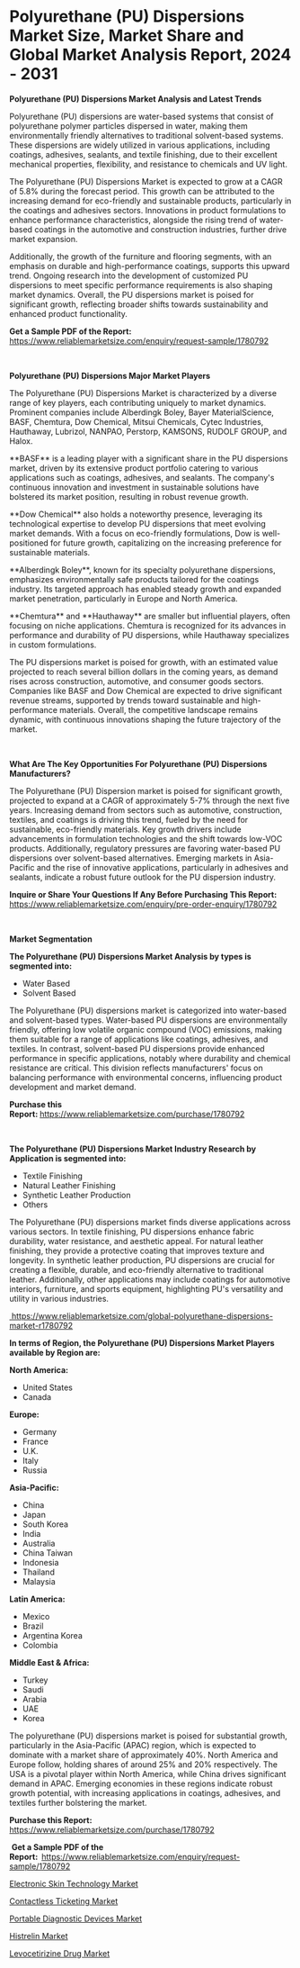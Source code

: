 <p><h1>Polyurethane (PU) Dispersions Market Size, Market Share and Global Market Analysis Report, 2024 - 2031</h1></p><p><strong>Polyurethane (PU) Dispersions Market Analysis and Latest Trends</strong></p>
<p><p>Polyurethane (PU) dispersions are water-based systems that consist of polyurethane polymer particles dispersed in water, making them environmentally friendly alternatives to traditional solvent-based systems. These dispersions are widely utilized in various applications, including coatings, adhesives, sealants, and textile finishing, due to their excellent mechanical properties, flexibility, and resistance to chemicals and UV light. </p><p>The Polyurethane (PU) Dispersions Market is expected to grow at a CAGR of 5.8% during the forecast period. This growth can be attributed to the increasing demand for eco-friendly and sustainable products, particularly in the coatings and adhesives sectors. Innovations in product formulations to enhance performance characteristics, alongside the rising trend of water-based coatings in the automotive and construction industries, further drive market expansion. </p><p>Additionally, the growth of the furniture and flooring segments, with an emphasis on durable and high-performance coatings, supports this upward trend. Ongoing research into the development of customized PU dispersions to meet specific performance requirements is also shaping market dynamics. Overall, the PU dispersions market is poised for significant growth, reflecting broader shifts towards sustainability and enhanced product functionality.</p></p>
<p><strong>Get a Sample PDF of the Report:&nbsp;</strong> <a href="https://www.reliablemarketsize.com/enquiry/request-sample/1780792?utm_campaign=1897&utm_medium=2&utm_source=Github&utm_content=ia&utm_term=20122024&utm_id=polyurethane-pu-dispersions">https://www.reliablemarketsize.com/enquiry/request-sample/1780792</a></p>
<p>&nbsp;</p>
<p><strong>Polyurethane (PU) Dispersions Major Market Players</strong></p>
<p><p>The Polyurethane (PU) Dispersions Market is characterized by a diverse range of key players, each contributing uniquely to market dynamics. Prominent companies include Alberdingk Boley, Bayer MaterialScience, BASF, Chemtura, Dow Chemical, Mitsui Chemicals, Cytec Industries, Hauthaway, Lubrizol, NANPAO, Perstorp, KAMSONS, RUDOLF GROUP, and Halox.</p><p>**BASF** is a leading player with a significant share in the PU dispersions market, driven by its extensive product portfolio catering to various applications such as coatings, adhesives, and sealants. The company's continuous innovation and investment in sustainable solutions have bolstered its market position, resulting in robust revenue growth.</p><p>**Dow Chemical** also holds a noteworthy presence, leveraging its technological expertise to develop PU dispersions that meet evolving market demands. With a focus on eco-friendly formulations, Dow is well-positioned for future growth, capitalizing on the increasing preference for sustainable materials.</p><p>**Alberdingk Boley**, known for its specialty polyurethane dispersions, emphasizes environmentally safe products tailored for the coatings industry. Its targeted approach has enabled steady growth and expanded market penetration, particularly in Europe and North America.</p><p>**Chemtura** and **Hauthaway** are smaller but influential players, often focusing on niche applications. Chemtura is recognized for its advances in performance and durability of PU dispersions, while Hauthaway specializes in custom formulations.</p><p>The PU dispersions market is poised for growth, with an estimated value projected to reach several billion dollars in the coming years, as demand rises across construction, automotive, and consumer goods sectors. Companies like BASF and Dow Chemical are expected to drive significant revenue streams, supported by trends toward sustainable and high-performance materials. Overall, the competitive landscape remains dynamic, with continuous innovations shaping the future trajectory of the market.</p></p>
<p>&nbsp;</p>
<p><strong>What Are The Key Opportunities For Polyurethane (PU) Dispersions Manufacturers?</strong></p>
<p><p>The Polyurethane (PU) Dispersion market is poised for significant growth, projected to expand at a CAGR of approximately 5-7% through the next five years. Increasing demand from sectors such as automotive, construction, textiles, and coatings is driving this trend, fueled by the need for sustainable, eco-friendly materials. Key growth drivers include advancements in formulation technologies and the shift towards low-VOC products. Additionally, regulatory pressures are favoring water-based PU dispersions over solvent-based alternatives. Emerging markets in Asia-Pacific and the rise of innovative applications, particularly in adhesives and sealants, indicate a robust future outlook for the PU dispersion industry.</p></p>
<p><strong>Inquire or Share Your Questions If Any Before Purchasing This Report:</strong> <a href="https://www.reliablemarketsize.com/enquiry/pre-order-enquiry/1780792?utm_campaign=1897&utm_medium=2&utm_source=Github&utm_content=ia&utm_term=20122024&utm_id=polyurethane-pu-dispersions">https://www.reliablemarketsize.com/enquiry/pre-order-enquiry/1780792</a></p>
<p>&nbsp;</p>
<p><strong>Market Segmentation</strong></p>
<p><strong>The Polyurethane (PU) Dispersions Market Analysis by types is segmented into:</strong></p>
<p><ul><li>Water Based</li><li>Solvent Based</li></ul></p>
<p><p>The Polyurethane (PU) dispersions market is categorized into water-based and solvent-based types. Water-based PU dispersions are environmentally friendly, offering low volatile organic compound (VOC) emissions, making them suitable for a range of applications like coatings, adhesives, and textiles. In contrast, solvent-based PU dispersions provide enhanced performance in specific applications, notably where durability and chemical resistance are critical. This division reflects manufacturers' focus on balancing performance with environmental concerns, influencing product development and market demand.</p></p>
<p><strong>Purchase this Report:&nbsp;</strong><a href="https://www.reliablemarketsize.com/purchase/1780792?utm_campaign=1897&utm_medium=2&utm_source=Github&utm_content=ia&utm_term=20122024&utm_id=polyurethane-pu-dispersions">https://www.reliablemarketsize.com/purchase/1780792</a></p>
<p>&nbsp;</p>
<p><strong>The Polyurethane (PU) Dispersions Market Industry Research by Application is segmented into:</strong></p>
<p><ul><li>Textile Finishing</li><li>Natural Leather Finishing</li><li>Synthetic Leather Production</li><li>Others</li></ul></p>
<p><p>The Polyurethane (PU) dispersions market finds diverse applications across various sectors. In textile finishing, PU dispersions enhance fabric durability, water resistance, and aesthetic appeal. For natural leather finishing, they provide a protective coating that improves texture and longevity. In synthetic leather production, PU dispersions are crucial for creating a flexible, durable, and eco-friendly alternative to traditional leather. Additionally, other applications may include coatings for automotive interiors, furniture, and sports equipment, highlighting PU's versatility and utility in various industries.</p></p>
<p><a href="https://www.reliablemarketsize.com/global-polyurethane-dispersions-market-r1780792?utm_campaign=1897&utm_medium=2&utm_source=Github&utm_content=ia&utm_term=20122024&utm_id=polyurethane-pu-dispersions">&nbsp;https://www.reliablemarketsize.com/global-polyurethane-dispersions-market-r1780792</a></p>
<p><strong>In terms of Region, the Polyurethane (PU) Dispersions Market Players available by Region are:</strong></p>
<p>
    <p> <strong> North America: </strong>
        <ul>
            <li>United States</li>
            <li>Canada</li>
        </ul>
        </p> 
    <p> <strong> Europe: </strong>
        <ul>
            <li>Germany</li>
            <li>France</li>
            <li>U.K.</li>
            <li>Italy</li>
            <li>Russia</li>
        </ul>
        </p> 
    <p> <strong> Asia-Pacific: </strong>
        <ul>
            <li>China</li>
            <li>Japan</li>
            <li>South Korea</li>
            <li>India</li>
            <li>Australia</li>
            <li>China Taiwan</li>
            <li>Indonesia</li>
            <li>Thailand</li>
            <li>Malaysia</li>
        </ul>
        </p> 
    <p> <strong> Latin America: </strong>
        <ul>
            <li>Mexico</li>
            <li>Brazil</li>
            <li>Argentina Korea</li>
            <li>Colombia</li>
        </ul>
        </p> 
    <p> <strong> Middle East & Africa: </strong>
        <ul>
            <li>Turkey</li>
            <li>Saudi</li>
            <li>Arabia</li>
            <li>UAE</li>
            <li>Korea</li>
        </ul>
    </p>
    </p>
<p><p>The polyurethane (PU) dispersions market is poised for substantial growth, particularly in the Asia-Pacific (APAC) region, which is expected to dominate with a market share of approximately 40%. North America and Europe follow, holding shares of around 25% and 20% respectively. The USA is a pivotal player within North America, while China drives significant demand in APAC. Emerging economies in these regions indicate robust growth potential, with increasing applications in coatings, adhesives, and textiles further bolstering the market.</p></p>
<p><strong>Purchase this Report: </strong><a href="https://www.reliablemarketsize.com/purchase/1780792?utm_campaign=1897&utm_medium=2&utm_source=Github&utm_content=ia&utm_term=20122024&utm_id=polyurethane-pu-dispersions">https://www.reliablemarketsize.com/purchase/1780792</a></p>
<p>&nbsp;<strong>Get a Sample PDF of the Report:&nbsp;&nbsp;</strong><a href="https://www.reliablemarketsize.com/enquiry/request-sample/1780792?utm_campaign=1897&utm_medium=2&utm_source=Github&utm_content=ia&utm_term=20122024&utm_id=polyurethane-pu-dispersions">https://www.reliablemarketsize.com/enquiry/request-sample/1780792</a></p>
<p><strong></strong></p>
<p><p><a href="https://www.linkedin.com/pulse/electronic-skin-technology-market-overview-components-application-nwkze?utm_campaign=1897&utm_medium=2&utm_source=Github&utm_content=ia&utm_term=20122024&utm_id=polyurethane-pu-dispersions">Electronic Skin Technology Market</a></p><p><a href="https://www.linkedin.com/pulse/comprehensive-analysis-contactless-ticketing-market-growth-dkwbe?utm_campaign=1897&utm_medium=2&utm_source=Github&utm_content=ia&utm_term=20122024&utm_id=polyurethane-pu-dispersions">Contactless Ticketing Market</a></p><p><a href="https://www.linkedin.com/pulse/portable-diagnostic-devices-market-analysis-shows-detailed-cwhke?utm_campaign=1897&utm_medium=2&utm_source=Github&utm_content=ia&utm_term=20122024&utm_id=polyurethane-pu-dispersions">Portable Diagnostic Devices Market</a></p><p><a href="https://www.linkedin.com/pulse/histrelin-market-velocity-67-cagr-trajectory-2024-2031-qywse?utm_campaign=1897&utm_medium=2&utm_source=Github&utm_content=ia&utm_term=20122024&utm_id=polyurethane-pu-dispersions">Histrelin Market</a></p><p><a href="https://www.linkedin.com/pulse/levocetirizine-drug-market-transformation-comparative-analysis-89dze?utm_campaign=1897&utm_medium=2&utm_source=Github&utm_content=ia&utm_term=20122024&utm_id=polyurethane-pu-dispersions">Levocetirizine Drug Market</a></p></p>